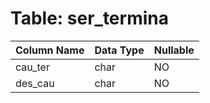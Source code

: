 # Table: ser_termina

| Column Name | Data Type | Nullable |
|-------------|-----------|----------|
| cau_ter | char | NO |
| des_cau | char | NO |
